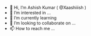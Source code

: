 - 👋 Hi, I’m Ashish Kumar ( @Xaashiiish )
- 👀 I’m interested in ...
- 🌱 I’m currently learning 
- 💞️ I’m looking to collaborate on ...
- 📫 How to reach me ...

<!---
Xaashiiish/Xaashiiish is a ✨ special ✨ repository because its `README.md` (this file) appears on your GitHub profile.
You can click the Preview link to take a look at your changes.
--->
